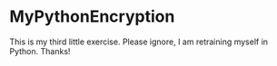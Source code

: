 MyPythonEncryption
==================
This is my third little exercise. Please ignore, I am retraining myself in Python. Thanks!
